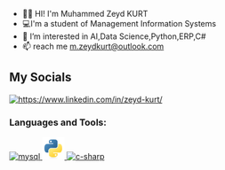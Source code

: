 - 🙋‍♂️ HI! I'm Muhammed Zeyd KURT
- 💻I'm a student of Management Information Systems
- 👀 I’m interested in AI,Data Science,Python,ERP,C#
- 📫 reach me m.zeydkurt@outlook.com
  
<h2 align = "left" > My Socials</h2>
<p></p>
<p></p>
<a href = "https://www.linkedin.com/in/zeyd-kurt/" target = "blank">
  <img align = "center" src="https://raw.githubusercontent.com/rahuldkjain/github-profile-readme-generator/master/src/images/icons/Social/linked-in-alt.svg" alt="https://www.linkedin.com/in/zeyd-kurt/"
    height = "30" weight = "40"
></a>

<h3 align="left">Languages and Tools:</h3>
<p align="left"> <a href="https://www.mysql.com/" target="_blank" rel="noreferrer"> 
<img src="https://images.javatpoint.com/mysql/images/mysql-tutorial.png" alt="mysql" width="40" height="40"/> </a> 
  <a href="https://www.python.org" target="_blank" rel="noreferrer">
  <img src="https://raw.githubusercontent.com/devicons/devicon/master/icons/python/python-original.svg" alt="python" width="40" height="40"/> </a> 
  <a href="https://learn.microsoft.com/en-us/dotnet/csharp/" target="_blank" rel="noreferrer">
<img src="https://www.vikingsoftware.com/wp-content/uploads/2024/02/C.png" alt="c-sharp" width="40" height="40"/> 
</a> </p>

<!---
mzeydkurt/mzeydkurt is a ✨ special ✨ repository because its `README.md` (this file) appears on your GitHub profile.
You can click the Preview link to take a look at your changes.
--->


